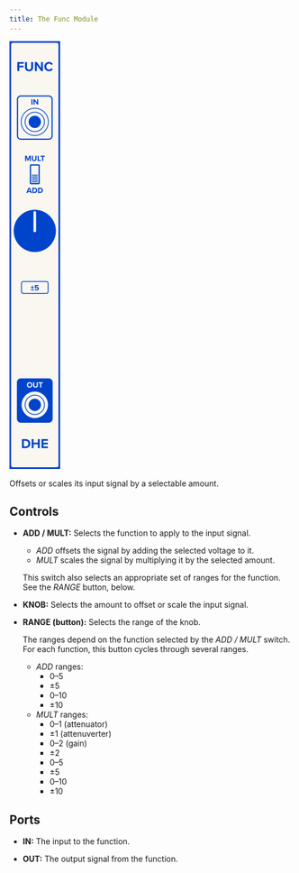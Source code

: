 ```yaml
---
title: The Func Module
---
```

<img class="faceplate" src="func.svg" alt="The Func Faceplate" />

Offsets or scales its input signal by a selectable amount.

## Controls
- **ADD / MULT:**
    Selects the function to apply to the input signal.

    - _ADD_ offsets the signal by adding the selected voltage to it.
    - _MULT_ scales the signal by multiplying it by the selected amount.

    This switch also selects
    an appropriate set of ranges
    for the function.
    See the _RANGE_ button, below.

- **KNOB:**
    Selects the amount
    to offset or scale
    the input signal.

- **RANGE (button):**
    Selects the range of the knob.

    The ranges depend on the function selected by the _ADD / MULT_ switch.
    For each function,
    this button cycles through several ranges.

    - _ADD_ ranges:
        - 0–5
        - ±5
        - 0–10
        - ±10
    - _MULT_ ranges:
        - 0–1 (attenuator)
        - ±1 (attenuverter)
        - 0–2 (gain)
        - ±2
        - 0–5
        - ±5
        - 0–10
        - ±10

## Ports
- **IN:**
    The input to the function.

- **OUT:**
    The output signal from the function.
